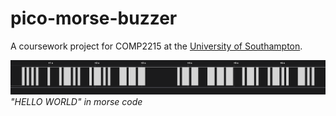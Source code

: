 # pico-morse-buzzer

A coursework project for COMP2215 at the [University of Southampton](https://ecs.soton.ac.uk).

![Hello World](docs/res/hello_world.png)
*"HELLO WORLD" in morse code*